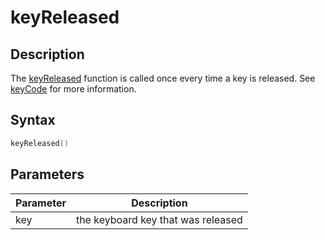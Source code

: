 # keyReleased

## Description

The [keyReleased](keyReleased) function is called once every time a key is released. See [keyCode](keyCode) for more information.

## Syntax

```c
keyReleased()
```

## Parameters

| Parameter | Description                        |
| --------- | ---------------------------------- |
| key       | the keyboard key that was released |
